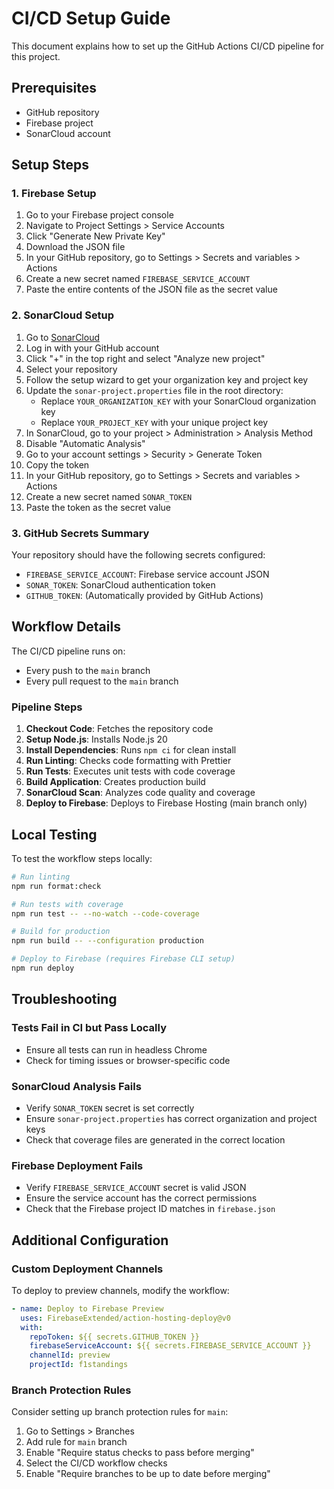 # CI/CD Setup Guide

This document explains how to set up the GitHub Actions CI/CD pipeline for this project.

## Prerequisites

- GitHub repository
- Firebase project
- SonarCloud account

## Setup Steps

### 1. Firebase Setup

1. Go to your Firebase project console
2. Navigate to Project Settings > Service Accounts
3. Click "Generate New Private Key"
4. Download the JSON file
5. In your GitHub repository, go to Settings > Secrets and variables > Actions
6. Create a new secret named `FIREBASE_SERVICE_ACCOUNT`
7. Paste the entire contents of the JSON file as the secret value

### 2. SonarCloud Setup

1. Go to [SonarCloud](https://sonarcloud.io/)
2. Log in with your GitHub account
3. Click "+" in the top right and select "Analyze new project"
4. Select your repository
5. Follow the setup wizard to get your organization key and project key
6. Update the `sonar-project.properties` file in the root directory:
   - Replace `YOUR_ORGANIZATION_KEY` with your SonarCloud organization key
   - Replace `YOUR_PROJECT_KEY` with your unique project key
7. In SonarCloud, go to your project > Administration > Analysis Method
8. Disable "Automatic Analysis"
9. Go to your account settings > Security > Generate Token
10. Copy the token
11. In your GitHub repository, go to Settings > Secrets and variables > Actions
12. Create a new secret named `SONAR_TOKEN`
13. Paste the token as the secret value

### 3. GitHub Secrets Summary

Your repository should have the following secrets configured:

- `FIREBASE_SERVICE_ACCOUNT`: Firebase service account JSON
- `SONAR_TOKEN`: SonarCloud authentication token
- `GITHUB_TOKEN`: (Automatically provided by GitHub Actions)

## Workflow Details

The CI/CD pipeline runs on:
- Every push to the `main` branch
- Every pull request to the `main` branch

### Pipeline Steps

1. **Checkout Code**: Fetches the repository code
2. **Setup Node.js**: Installs Node.js 20
3. **Install Dependencies**: Runs `npm ci` for clean install
4. **Run Linting**: Checks code formatting with Prettier
5. **Run Tests**: Executes unit tests with code coverage
6. **Build Application**: Creates production build
7. **SonarCloud Scan**: Analyzes code quality and coverage
8. **Deploy to Firebase**: Deploys to Firebase Hosting (main branch only)

## Local Testing

To test the workflow steps locally:

```bash
# Run linting
npm run format:check

# Run tests with coverage
npm run test -- --no-watch --code-coverage

# Build for production
npm run build -- --configuration production

# Deploy to Firebase (requires Firebase CLI setup)
npm run deploy
```

## Troubleshooting

### Tests Fail in CI but Pass Locally
- Ensure all tests can run in headless Chrome
- Check for timing issues or browser-specific code

### SonarCloud Analysis Fails
- Verify `SONAR_TOKEN` secret is set correctly
- Ensure `sonar-project.properties` has correct organization and project keys
- Check that coverage files are generated in the correct location

### Firebase Deployment Fails
- Verify `FIREBASE_SERVICE_ACCOUNT` secret is valid JSON
- Ensure the service account has the correct permissions
- Check that the Firebase project ID matches in `firebase.json`

## Additional Configuration

### Custom Deployment Channels

To deploy to preview channels, modify the workflow:

```yaml
- name: Deploy to Firebase Preview
  uses: FirebaseExtended/action-hosting-deploy@v0
  with:
    repoToken: ${{ secrets.GITHUB_TOKEN }}
    firebaseServiceAccount: ${{ secrets.FIREBASE_SERVICE_ACCOUNT }}
    channelId: preview
    projectId: f1standings
```

### Branch Protection Rules

Consider setting up branch protection rules for `main`:
1. Go to Settings > Branches
2. Add rule for `main` branch
3. Enable "Require status checks to pass before merging"
4. Select the CI/CD workflow checks
5. Enable "Require branches to be up to date before merging"
